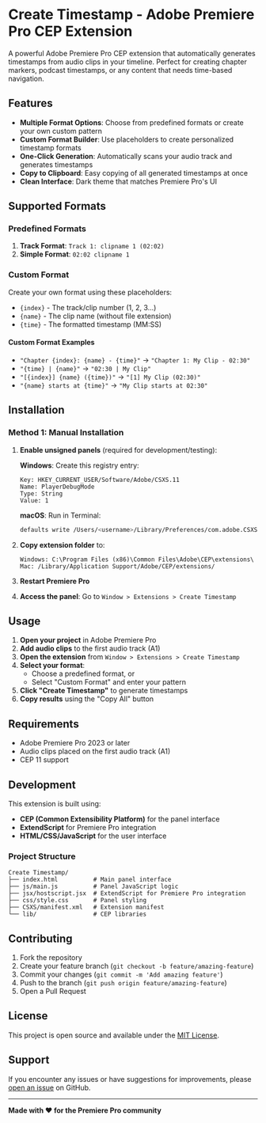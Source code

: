 # Create Timestamp - Adobe Premiere Pro CEP Extension

A powerful Adobe Premiere Pro CEP extension that automatically generates timestamps from audio clips in your timeline. Perfect for creating chapter markers, podcast timestamps, or any content that needs time-based navigation.

## Features

- **Multiple Format Options**: Choose from predefined formats or create your own custom pattern
- **Custom Format Builder**: Use placeholders to create personalized timestamp formats
- **One-Click Generation**: Automatically scans your audio track and generates timestamps
- **Copy to Clipboard**: Easy copying of all generated timestamps at once
- **Clean Interface**: Dark theme that matches Premiere Pro's UI

## Supported Formats

### Predefined Formats
1. **Track Format**: `Track 1: clipname 1 (02:02)`
2. **Simple Format**: `02:02 clipname 1`

### Custom Format
Create your own format using these placeholders:
- `{index}` - The track/clip number (1, 2, 3...)
- `{name}` - The clip name (without file extension)
- `{time}` - The formatted timestamp (MM:SS)

#### Custom Format Examples
- `"Chapter {index}: {name} - {time}"` → `"Chapter 1: My Clip - 02:30"`
- `"{time} | {name}"` → `"02:30 | My Clip"`
- `"[{index}] {name} ({time})"` → `"[1] My Clip (02:30)"`
- `"{name} starts at {time}"` → `"My Clip starts at 02:30"`

## Installation

### Method 1: Manual Installation

1. **Enable unsigned panels** (required for development/testing):

   **Windows**: Create this registry entry:
   ```
   Key: HKEY_CURRENT_USER/Software/Adobe/CSXS.11
   Name: PlayerDebugMode
   Type: String
   Value: 1
   ```

   **macOS**: Run in Terminal:
   ```bash
   defaults write /Users/<username>/Library/Preferences/com.adobe.CSXS.11.plist PlayerDebugMode 1
   ```

2. **Copy extension folder** to:
   ```
   Windows: C:\Program Files (x86)\Common Files\Adobe\CEP\extensions\
   Mac: /Library/Application Support/Adobe/CEP/extensions/
   ```

3. **Restart Premiere Pro**

4. **Access the panel**: Go to `Window > Extensions > Create Timestamp`

## Usage

1. **Open your project** in Adobe Premiere Pro
2. **Add audio clips** to the first audio track (A1)
3. **Open the extension** from `Window > Extensions > Create Timestamp`
4. **Select your format**:
   - Choose a predefined format, or
   - Select "Custom Format" and enter your pattern
5. **Click "Create Timestamp"** to generate timestamps
6. **Copy results** using the "Copy All" button

## Requirements

- Adobe Premiere Pro 2023 or later
- Audio clips placed on the first audio track (A1)
- CEP 11 support

## Development

This extension is built using:
- **CEP (Common Extensibility Platform)** for the panel interface
- **ExtendScript** for Premiere Pro integration
- **HTML/CSS/JavaScript** for the user interface

### Project Structure
```
Create Timestamp/
├── index.html          # Main panel interface
├── js/main.js          # Panel JavaScript logic
├── jsx/hostscript.jsx  # ExtendScript for Premiere Pro integration
├── css/style.css       # Panel styling
├── CSXS/manifest.xml   # Extension manifest
└── lib/                # CEP libraries
```

## Contributing

1. Fork the repository
2. Create your feature branch (`git checkout -b feature/amazing-feature`)
3. Commit your changes (`git commit -m 'Add amazing feature'`)
4. Push to the branch (`git push origin feature/amazing-feature`)
5. Open a Pull Request

## License

This project is open source and available under the [MIT License](LICENSE).

## Support

If you encounter any issues or have suggestions for improvements, please [open an issue](https://github.com/vietthanhnv/Create-timestamp-PPro-CEP/issues) on GitHub.

---

**Made with ❤️ for the Premiere Pro community**

